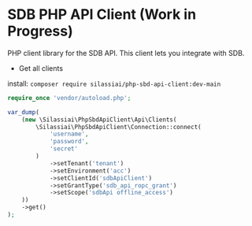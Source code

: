# SDB PHP API Client (Work in Progress)

PHP client library for the SDB API. This client lets you integrate with SDB.

- Get all clients

install:
`composer require silassiai/php-sbd-api-client:dev-main`

```php
require_once 'vendor/autoload.php';

var_dump(
    (new \Silassiai\PhpSbdApiClient\Api\Clients(
        \Silassiai\PhpSbdApiClient\Connection::connect(
            'username',
            'password',
            'secret'
        )
            ->setTenant('tenant')
            ->setEnvironment('acc')
            ->setClientId('sdbApiClient')
            ->setGrantType('sdb_api_ropc_grant')
            ->setScope('sdbApi offline_access')
    ))
    ->get()
);
```
